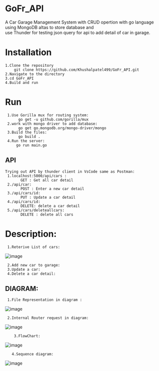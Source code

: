  # GoFr_API
A Car Garage Management System with CRUD opertion with go language using MongoDB altas to store database and  
use Thunder for testing json query for api to add detail of car in garage.
# Installation
    1.Clone the repository  
        git clone https://github.com/Khushalpatel499/GoFr_API.git
    2.Navigate to the directory
    3.cd GoFr_API
    4.Build and run 
# Run 
     1.Use Gorilla mux for routing system:     
          go get -u github.com/gorilla/mux  
     2.work with mongo driver to add database:        
          go get go.mongodb.org/mongo-driver/mongo
     3.Build the files:
          go build .
     4.Run the server:
         go run main.go

       
## API
    Trying out API by thunder client in VsCode same as Postman:
     1.localhost:5000/api/cars :   
           GET : Get all car detail   
     2./api/car:   
           POST : Enter a new car detail   
     3./api/cars/id:   
           PUT : Update a car detail  
     4./api/cars/id:   
           DELETE: delete a car detail   
     5./api/cars/deleteallcars:
           DELETE : delete all cars   

# Description:
     1.Reterive List of cars:
 ![image](https://github.com/Khushalpatel499/GoFr_API/assets/91542765/f9b0a820-3b30-44e4-9657-26534f5be9f3)

     2.Add new car to garage:
     3.Update a car:
     4.Delete a car detail:
     

## DIAGRAM:
     1.File Representation in diagram :
   ![image](https://github.com/Khushalpatel499/GoFr_API/assets/91542765/ae42c297-8fbf-460d-9769-6f2a88525b49)
   
     2.Internal Router request in diagram:
   ![image](https://github.com/Khushalpatel499/GoFr_API/assets/91542765/7df75083-16fc-4b11-9133-313f074755ec)
   
        3.FlowChart:
   ![image](https://github.com/Khushalpatel499/GoFr_API/assets/91542765/336b689b-84d9-48c9-adc4-e10cb9625542)

       4.Sequence diagram:
   ![image](https://github.com/Khushalpatel499/GoFr_API/assets/91542765/7cdabbe2-8e80-4be7-8452-9f5575ddff90)

   


